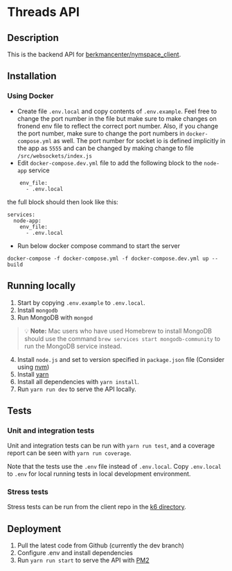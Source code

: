 # Threads API

## Description

This is the backend API for [berkmancenter/nymspace_client](https://github.com/berkmancenter/nymspace_client).

## Installation

### Using Docker

- Create file `.env.local` and copy contents of `.env.example`. Feel free to change the port number in the file but make sure to make changes on fronend env file to reflect the correct port number. Also, if you change the port number, make sure to change the port numbers in `docker-compose.yml` as well. The port number for socket io is defined implicitly in the app as `5555` and can be changed by making change to file `/src/websockets/index.js`
- Edit `docker-compose.dev.yml` file to add the following block to the `node-app` service

```
    env_file:
      - .env.local
```

the full block should then look like this:

```
services:
  node-app:
    env_file:
      - .env.local

```

- Run below docker compose command to start the server

```
docker-compose -f docker-compose.yml -f docker-compose.dev.yml up --build
```

## Running locally

1. Start by copying `.env.example` to `.env.local`.
2. Install `mongodb`
3. Run MongoDB with `mongod`
>💡 **Note:** Mac users who have used Homebrew to install MongoDB should use the command `brew services start mongodb-community` to run the MongoDB service instead.
4. Install `node.js` and set to version specified in `package.json` file (Consider using [nvm](https://github.com/nvm-sh/nvm))
5. Install [yarn](https://classic.yarnpkg.com/lang/en/docs/install)
6. Install all dependencies with `yarn install`.
7. Run `yarn run dev` to serve the API locally.

## Tests

### Unit and integration tests

Unit and integration tests can be run with `yarn run test`, and a coverage report can be seen with `yarn run coverage`.

Note that the tests use the `.env` file instead of `.env.local`. Copy `.env.local` to `.env` for local running tests in local development environment.

### Stress tests

Stress tests can be run from the client repo in the [k6 directory](https://github.com/berkmancenter/threads_client/blob/main/k6).

## Deployment

1. Pull the latest code from Github (currently the dev branch)
2. Configure .env and install dependencies
3. Run `yarn run start` to serve the API with [PM2](https://pm2.keymetrics.io/docs/usage/process-management/)
